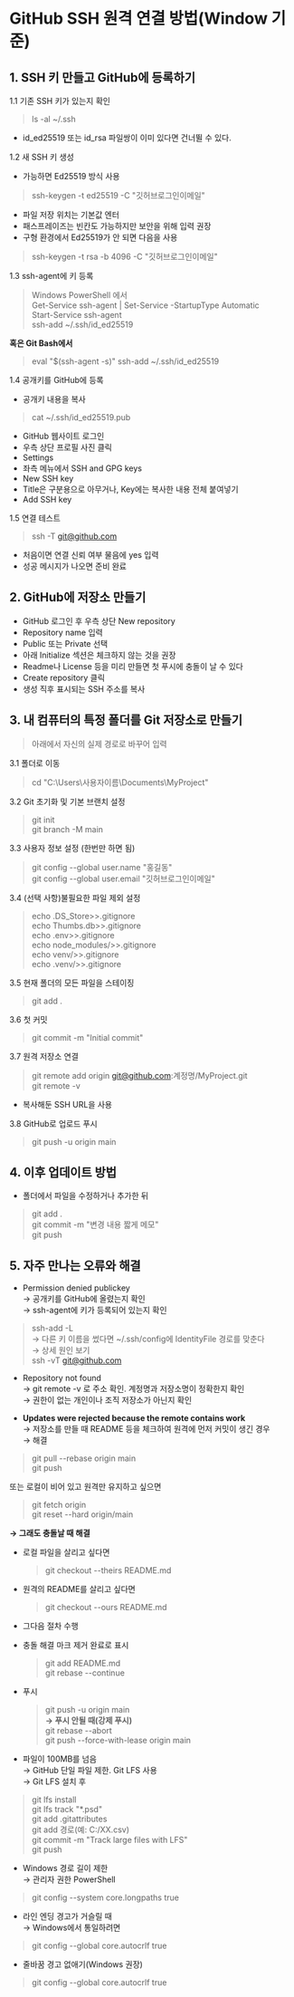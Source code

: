 # GitHub SSH 원격 연결 방법(Window 기준)  

## 1. SSH 키 만들고 GitHub에 등록하기  
1.1 기존 SSH 키가 있는지 확인  
 > ls -al ~/.ssh  
- id_ed25519 또는 id_rsa 파일쌍이 이미 있다면 건너뛸 수 있다.  

1.2 새 SSH 키 생성  
- 가능하면 Ed25519 방식 사용  
 > ssh-keygen -t ed25519 -C "깃허브로그인이메일"  
- 파일 저장 위치는 기본값 엔터  
- 패스프레이즈는 빈칸도 가능하지만 보안을 위해 입력 권장  
- 구형 환경에서 Ed25519가 안 되면 다음을 사용  
 > ssh-keygen -t rsa -b 4096 -C "깃허브로그인이메일"  

1.3 ssh-agent에 키 등록  
 > Windows PowerShell 에서  
 Get-Service ssh-agent | Set-Service -StartupType Automatic  
 Start-Service ssh-agent  
 ssh-add ~/.ssh/id_ed25519  


 **혹은 Git Bash에서**  
 > eval "$(ssh-agent -s)"
 ssh-add ~/.ssh/id_ed25519  


1.4 공개키를 GitHub에 등록  
- 공개키 내용을 복사  
 > cat ~/.ssh/id_ed25519.pub  
- GitHub 웹사이트 로그인  
- 우측 상단 프로필 사진 클릭  
- Settings  
- 좌측 메뉴에서 SSH and GPG keys  
- New SSH key  
- Title은 구분용으로 아무거나, Key에는 복사한 내용 전체 붙여넣기  
- Add SSH key  

1.5 연결 테스트  
 > ssh -T git@github.com  
- 처음이면 연결 신뢰 여부 물음에 yes 입력  
- 성공 메시지가 나오면 준비 완료  

## 2. GitHub에 저장소 만들기  
- GitHub 로그인 후 우측 상단 New repository  
- Repository name 입력  
- Public 또는 Private 선택  
- 아래 Initialize 섹션은 체크하지 않는 것을 권장  
- Readme나 License 등을 미리 만들면 첫 푸시에 충돌이 날 수 있다  
- Create repository 클릭  
- 생성 직후 표시되는 SSH 주소를 복사  

## 3. 내 컴퓨터의 특정 폴더를 Git 저장소로 만들기  
 > 아래에서 자신의 실제 경로로 바꾸어 입력  

3.1 폴더로 이동  
 > cd "C:\Users\사용자이름\Documents\MyProject"  

3.2 Git 초기화 및 기본 브랜치 설정  
 > git init  
 git branch -M main  

3.3 사용자 정보 설정 (한번만 하면 됨)  
 > git config --global user.name "홍길동"  
 git config --global user.email "깃허브로그인이메일"  

3.4 (선택 사항)불필요한 파일 제외 설정  
 > echo .DS_Store>>.gitignore  
 echo Thumbs.db>>.gitignore  
 echo .env>>.gitignore  
 echo node_modules/>>.gitignore  
 echo venv/>>.gitignore  
 echo .venv/>>.gitignore  

3.5 현재 폴더의 모든 파일을 스테이징  
 > git add .  

3.6 첫 커밋  
 > git commit -m "Initial commit"  

3.7 원격 저장소 연결  
 > git remote add origin git@github.com:계정명/MyProject.git  
 git remote -v  
- 복사해둔 SSH URL을 사용  

3.8 GitHub로 업로드 푸시  
 > git push -u origin main  

## 4. 이후 업데이트 방법  
- 폴더에서 파일을 수정하거나 추가한 뒤  
 > git add .  
 git commit -m "변경 내용 짧게 메모"  
 git push  


## 5. 자주 만나는 오류와 해결  
- Permission denied publickey  
→ 공개키를 GitHub에 올렸는지 확인  
→ ssh-agent에 키가 등록되어 있는지 확인  
 > ssh-add -L  
→ 다른 키 이름을 썼다면 ~/.ssh/config에 IdentityFile 경로를 맞춘다  
→ 상세 원인 보기  
  > ssh -vT git@github.com  

- Repository not found  
→ git remote -v 로 주소 확인. 계정명과 저장소명이 정확한지 확인  
→ 권한이 없는 개인이나 조직 저장소가 아닌지 확인  

- **Updates were rejected because the remote contains work**  
→ 저장소를 만들 때 README 등을 체크하여 원격에 먼저 커밋이 생긴 경우  
→ 해결  
 > git pull --rebase origin main  
 git push  
 
 또는 로컬이 비어 있고 원격만 유지하고 싶으면  

 > git fetch origin  
 git reset --hard origin/main  

**→ 그래도 충돌날 때 해결**  
 - 로컬 파일을 살리고 싶다면  
   > git checkout --theirs README.md  
 - 원격의 README를 살리고 싶다면  
   > git checkout --ours README.md  

 - 그다음 절차 수행  
 - 충돌 해결 마크 제거 완료로 표시  
   > git add README.md  
   git rebase --continue  
 - 푸시  
   > git push -u origin main  
   **→ 푸시 안될 때(강제 푸시)**  
     > git rebase --abort  
     git push --force-with-lease origin main  


- 파일이 100MB를 넘음  
→ GitHub 단일 파일 제한. Git LFS 사용  
→ Git LFS 설치 후  
 > git lfs install  
 git lfs track "*.psd"  
 git add .gitattributes  
 git add 경로(예: C:/XX.csv)  
 git commit -m "Track large files with LFS"  
 git push  

- Windows 경로 길이 제한  
→ 관리자 권한 PowerShell  
 > git config --system core.longpaths true  

- 라인 엔딩 경고가 거슬릴 때  
→ Windows에서 통일하려면  
 > git config --global core.autocrlf true  

- 줄바꿈 경고 없애기(Windows 권장)  
 > git config --global core.autocrlf true  

